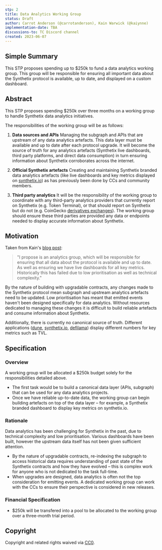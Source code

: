 ```yaml
---
stp: 2
title: Data Analytics Working Group
status: Draft
author: Carrot Anderson (@carrotanderson), Kain Warwick (@kaiynne)
implementation-date: TBA
discussions-to: TC Discord channel
created: 2023-06-07
---
```



## Simple Summary

<!--"If you can't explain it simply, you don't understand it well enough." Simply describe the outcome the proposed change intends to achieve. This should be non-technical and accessible to a casual community member.-->
This STP proposes spending up to $250k to fund a data analytics working group. This group will be responsible for ensuring all important data about the Synthetix protocol is available, up to date, and displayed on a custom dashboard.

## Abstract

<!--A short (~200 word) description of the proposed change, the abstract should clearly describe the proposed change. This is what _will_ be done if the STP is implemented, not _why_ it should be done or _how_ it will be done. If the STP proposes sending X tokens to Y each week, write, "we propose to send X tokens to Y each week".-->

This STP proposes spending $250k over three months on a working group to handle Synthetix data analytics initiatives.

The responsibilities of the working group will be as follows:

1. **Data sources and APIs**
	Managing the subgraph and APIs that are upstream of any data analytics artefacts. This data layer must be available and up to date after each protocol upgrade. It will become the source of truth for any analytics artefacts (Synthetix live dashboards, third party platforms, and direct data consumption) in turn ensuring information about Synthetix corroborates across the internet.
	
2. **Official Synthetix artefacts**
	Creating and maintaining Synthetix branded data analytics artefacts (like live dashboards and key metrics displayed on [synthetix.io](https://synthetix.io/dashboard)) as has previously been done by CCs and community members.

3. **Third party analytics**
	It will be the responsibility of the working group to coordinate with any third-party analytics providers that currently report on Synthetix (e.g. Token Terminal), or that should report on Synthetix but do not (e.g. CoinGecko [derivatives exchanges](https://twitter.com/kaiynne/status/1653784645006155781?s=20)). The working group should ensure these third parties are provided any data or endpoints needed to display accurate information about Synthetix.

## Motivation
<!--This is the problem statement. This is the *why* of the STP. It should clearly explain *why* the current state of the protocol is inadequate.  It is critical that you explain *why* the change is needed, if the STP proposes changing how something is calculated, you must address *why* the current calculation is innaccurate or wrong. This is not the place to describe how the STP will address the issue!-->
Taken from Kain's [blog post](https://mirror.xyz/kain.eth/EB9DQldVEb0F74-LmrVau6YbjEtr8dsj1qVn6muYuXw):
>"I propose is an analytics group, which will be responsible for ensuring that all data about the protocol is available and up to date. As well as ensuring we have live dashboards for all key metrics. Historically this has failed due to low prioritisation as well as technical complexity."

By the nature of building with upgradable contracts, any changes made to the Synthetix protocol mean subgraph and upstream analytics artefacts need to be updated. Low prioritisation has meant that emitted events haven't been designed specifically for data analytics. Without resources dedicated to managing these changes it is difficult to build reliable artefacts and consume information about Synthetix. 

Additionally, there is currently no canonical source of truth. Different applications ([dune](https://dune.com/synthetix_community/synthetix-stats), [synthetix.io](https://synthetix.io/), [defilama](https://defillama.com/protocol/synthetix)) display different numbers for key metrics such as TVL.

## Specification

<!--The specification should describe the syntax and semantics of any new feature, there are five sections
1. Overview
2. Rationale
3. Technical Specification
4. Test Cases
5. Configurable Values
-->

### Overview

<!--This is a high level overview of *how* the STP will solve the problem. The overview should clearly describe how the new feature will be implemented.-->

A working group will be allocated a $250k budget solely for the responsibilities detailed above. 
* The first task would be to build a canonical data layer (APIs, subgraph) that can be used for any data analytics projects. 
* Once we have reliable up-to-date data, the working group can begin building artefacts on top of the data layer – for example, a Synthetix branded dashboard to display key metrics on synthetix.io.

### Rationale

<!--This is where you explain the reasoning behind how you propose to solve the problem. Why did you propose this use of funds – what were the considerations. The rationale fleshes out the motivation and reasoning behind decisions that were made. It should describe any alternate ideas that were considered and related work. The rationale may also provide evidence of consensus within the community, and should discuss important objections or concerns raised during discussion.-->

Data analytics has been challenging for Synthetix in the past, due to technical complexity and low prioritisation. Various dashboards have been built, however the upstream data itself has not been given sufficient attention.
* By the nature of upgradable contracts, re-indexing the subgraph to access historical data requires understanding of past state of the Synthetix contracts and how they have evolved – this is complex work for anyone who is not dedicated to the task full-time.
* When upgrades are designed, data analytics is often not the top consideration for emitting events. A dedicated working group can work with the CCs to ensure their perspective is considered in new releases.

### Financial Specification

<!--The financial specification should outline the the tokens, amounts, destinations, and schedule of funds to be moved. If appropriate, any technical considerations should also be included here – that is, changes to any of the interfaces Synthetix currently exposes or the creations of new ones.-->

* $250k will be transfered into a pool to be allocated to the working group over a three-month trial period.

## Copyright

Copyright and related rights waived via [CC0](https://creativecommons.org/publicdomain/zero/1.0/).
